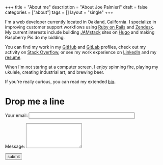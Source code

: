 +++
title = "About me"
description = "About Joe Palmieri"
draft = false
categories = ["about"]
tags = []
layout = "single"
+++

I'm a web developer currently located in Oakland, California. I specialize in improving customer support workflows using [Ruby on Rails](http://rubyonrails.org/) and [Zendesk](https://www.zendesk.com/). My current interests include building [JAMstack](https://jamstack.org) sites on [Hugo](https://gohugo.io/) and making Raspberry Pis do my bidding.

You can find my work in my [GitHub](https://github.com/jpalmieri) and [GitLab](https://gitlab.com/jpalmieri/) profiles, check out my activity on [Stack Overflow](https://stackoverflow.com/users/3376769/jpalmieri), or see my work experience on [LinkedIn](https://www.linkedin.com/in/josephpalmieri/) and my [resume](http://resume.jpalmieri.com).

When I'm not staring at a computer screen, I enjoy spinning fire, playing my ukulele, creating industrial art, and brewing beer.

If you're really curious, you can read my extended [bio](/about/bio).

# Drop me a line

<form name="contactForm" action="/about/thanks.html" netlify>
  <p>
    <label for="email">Your email:</label>
    <input type="email" name="email" size="40">
  </p>

  <p>
    <label for="message">Message:</label>
    <textarea name="message" size="40" rows="5"></textarea>
  </p>

  <p>
    <button type="submit">submit</button>
  </p>
</form>


<form name="contactForm" netlify-honeypot="bot-field" action="/about/thanks.html" netlify>
  <p style="display:none;">
    <label>Don’t fill this out: <input name="bot-field"></label>
  </p>
</form>
